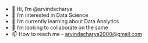 - 👋 Hi, I’m @arvindacharya
- 👀 I’m interested in Data Science
- 🌱 I’m currently learning about Data Analytics
- 💞️ I’m looking to collaborate on the same
- 📫 How to reach me - arvindacharya2000@gmail.com

<!---
arvindacharya/arvindacharya is a ✨ special ✨ repository because its `README.md` (this file) appears on your GitHub profile.
You can click the Preview link to take a look at your changes.
--->
